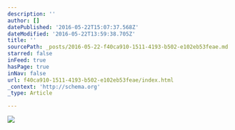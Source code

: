 ```yaml
---
description: ''
author: []
datePublished: '2016-05-22T15:07:37.568Z'
dateModified: '2016-05-22T13:59:38.705Z'
title: ''
sourcePath: _posts/2016-05-22-f40ca910-1511-4193-b502-e102eb53feae.md
starred: false
inFeed: true
hasPage: true
inNav: false
url: f40ca910-1511-4193-b502-e102eb53feae/index.html
_context: 'http://schema.org'
_type: Article

---
```

![](https://the-grid-user-content.s3-us-west-2.amazonaws.com/92eb2226-4c26-4d4a-9cb9-d3d5ead18602.jpg)